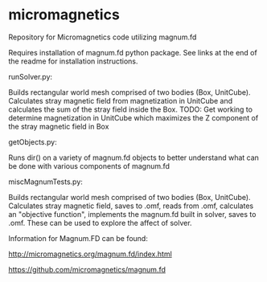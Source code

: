 # micromagnetics
Repository for Micromagnetics code utilizing magnum.fd 

Requires installation of magnum.fd python package. See links at the end of the readme for installation instructions.

runSolver.py:

  Builds rectangular world mesh comprised of two bodies (Box, UnitCube). Calculates stray magnetic field from magnetization in UnitCube and calculates the sum of the stray field inside the Box. 
  TODO: Get working to determine magnetization in UnitCube which maximizes the Z component of the stray magnetic field in Box
  
getObjects.py:

  Runs dir() on a variety of magnum.fd objects to better understand what can be done with various components of magnum.fd
  
miscMagnumTests.py:

  Builds rectangular world mesh comprised of two bodies (Box, UnitCube). Calculates stray magnetic field, saves to .omf, reads from .omf, calculates an "objective function", implements the magnum.fd built in solver, saves to .omf. These can be used to explore the affect of solver.

Information for Magnum.FD can be found:

http://micromagnetics.org/magnum.fd/index.html

https://github.com/micromagnetics/magnum.fd


